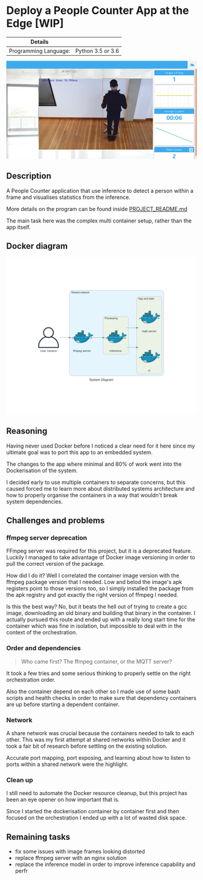 # Deploy a People Counter App at the Edge [WIP]

| Details               |                   |
| --------------------- | ----------------- |
| Programming Language: | Python 3.5 or 3.6 |

![people-counter-python](./docs/images/people-counter-image.png)

## Description

A People Counter application that use inference to detect a person within a frame and visualises statistics from the inference.

More details on the program can be found inside [PROJECT_README.md](./PROJECT_README.md)

The main task here was the complex multi container setup, rather than the app itself.

## Docker diagram

![docker diagram](./docs/diagrams/system_diagram.png)

## Reasoning

Having never used Docker before I noticed a clear need for it here since my ultimate goal was to port this app to an embedded system.

The changes to the app where minimal and 80% of work went into the Dockerisation of the system.

I decided early to use multiple containers to separate concerns, but this caused forced me to learn more about distributed systems architecture and how to properly organise the containers in a way that wouldn't break system dependencies.

## Challenges and problems

### ffmpeg server deprecation

FFmpeg server was required for this project, but it is a deprecated feature. Luckily I managed to take advantage of Docker image versioning in order to pull the correct version of the package.

How did I do it? Well I correlated the container image version with the ffmpeg package version that I needed. Low and belod the image's apk registers point to those versions too, so I simply installed the package from the apk registry and got exactly the right version of ffmpeg I needed.

Is this the best way? No, but it beats the hell out of trying to create a gcc image, downloading an old binary and building that binary in the container. I actually pursued this route and ended up with a really long start time for the container which was fine in isolation, but impossible to deal with in the context of the orchestration.

### Order and dependencies

> Who came first? The ffmpeg container, or the MQTT server? 

It took a few tries and some serious thinking to properly settle on the right orchestration order.

Also the container depend on each other so I made use of some bash scripts and health checks in order to make sure that dependency containers are up before starting a dependent container.

### Network

A share network was crucial because the containers needed to talk to each other. This was my first attempt at shared networks within Docker and it took a fair bit of research before settling on the existing solution.

Accurate port mapping, port exposing, and learning about how to listen to ports within a shared network were the highlight.

### Clean up

I still need to automate the Docker resource cleanup, but this project has been an eye opener on how important that is.

Since I started the dockerisation container by container first and then focused on the orchestration I ended up with a lot of wasted disk space.

## Remaining tasks

- fix some issues with image frames looking distorted
- replace ffmpeg server with an nginx solution
- replace the inference model in order to improve inference capability and perfr